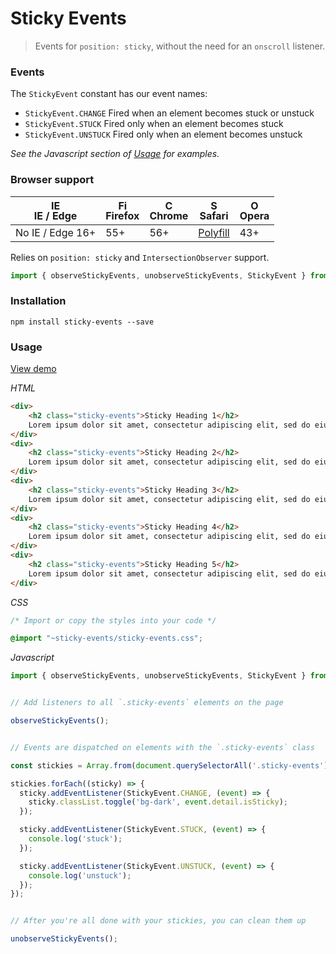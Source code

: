 # Sticky Events

> Events for `position: sticky`, without the need for an `onscroll` listener.

### Events

The `StickyEvent` constant has our event names:

- `StickyEvent.CHANGE`  Fired when an element becomes stuck or unstuck
- `StickyEvent.STUCK`   Fired only when an element becomes stuck
- `StickyEvent.UNSTUCK` Fired only when an element becomes unstuck

*See the Javascript section of [Usage](#user-content-usage) for examples.*


### Browser support

| <img src="https://raw.githubusercontent.com/godban/browsers-support-badges/master/src/images/edge.png" alt="IE / Edge" width="16px" height="16px" /></br>IE / Edge | <img src="https://raw.githubusercontent.com/godban/browsers-support-badges/master/src/images/firefox.png" alt="Firefox" width="16px" height="16px" /></br>Firefox | <img src="https://raw.githubusercontent.com/godban/browsers-support-badges/master/src/images/chrome.png" alt="Chrome" width="16px" height="16px" /></br>Chrome | <img src="https://raw.githubusercontent.com/godban/browsers-support-badges/master/src/images/safari.png" alt="Safari" width="16px" height="16px" /></br>Safari | <img src="https://raw.githubusercontent.com/godban/browsers-support-badges/master/src/images/opera.png" alt="Opera" width="16px" height="16px" /></br>Opera |
| --------- | --------- | --------- | --------- | --------- |
| No IE / Edge 16+ | 55+ | 56+ | [Polyfill](https://github.com/w3c/IntersectionObserver/tree/master/polyfill) | 43+ |

Relies on `position: sticky` and `IntersectionObserver` support.

```javascript
import { observeStickyEvents, unobserveStickyEvents, StickyEvent } from 'sticky-events';
```


### Installation

`npm install sticky-events --save`


### Usage

[View demo](https://ryanwalters.github.io/sticky-events/)

*HTML*
```html
<div>
    <h2 class="sticky-events">Sticky Heading 1</h2>
    Lorem ipsum dolor sit amet, consectetur adipiscing elit, sed do eiusmod tempor incididunt ut labore et dolore magna aliqua. Ut enim ad minim veniam, quis nostrud exercitation ullamco laboris nisi ut aliquip ex ea commodo consequat. Duis aute irure dolor in reprehenderit in voluptate velit esse cillum dolore eu fugiat nulla pariatur. Excepteur sint occaecat cupidatat non proident, sunt in culpa qui officia deserunt mollit anim id est laborum.
</div>
<div>
    <h2 class="sticky-events">Sticky Heading 2</h2>
    Lorem ipsum dolor sit amet, consectetur adipiscing elit, sed do eiusmod tempor incididunt ut labore et dolore magna aliqua. Ut enim ad minim veniam, quis nostrud exercitation ullamco laboris nisi ut aliquip ex ea commodo consequat. Duis aute irure dolor in reprehenderit in voluptate velit esse cillum dolore eu fugiat nulla pariatur. Excepteur sint occaecat cupidatat non proident, sunt in culpa qui officia deserunt mollit anim id est laborum.
</div>
<div>
    <h2 class="sticky-events">Sticky Heading 3</h2>
    Lorem ipsum dolor sit amet, consectetur adipiscing elit, sed do eiusmod tempor incididunt ut labore et dolore magna aliqua. Ut enim ad minim veniam, quis nostrud exercitation ullamco laboris nisi ut aliquip ex ea commodo consequat. Duis aute irure dolor in reprehenderit in voluptate velit esse cillum dolore eu fugiat nulla pariatur. Excepteur sint occaecat cupidatat non proident, sunt in culpa qui officia deserunt mollit anim id est laborum.
</div>
<div>
    <h2 class="sticky-events">Sticky Heading 4</h2>
    Lorem ipsum dolor sit amet, consectetur adipiscing elit, sed do eiusmod tempor incididunt ut labore et dolore magna aliqua. Ut enim ad minim veniam, quis nostrud exercitation ullamco laboris nisi ut aliquip ex ea commodo consequat. Duis aute irure dolor in reprehenderit in voluptate velit esse cillum dolore eu fugiat nulla pariatur. Excepteur sint occaecat cupidatat non proident, sunt in culpa qui officia deserunt mollit anim id est laborum.
</div>
<div>
    <h2 class="sticky-events">Sticky Heading 5</h2>
    Lorem ipsum dolor sit amet, consectetur adipiscing elit, sed do eiusmod tempor incididunt ut labore et dolore magna aliqua. Ut enim ad minim veniam, quis nostrud exercitation ullamco laboris nisi ut aliquip ex ea commodo consequat. Duis aute irure dolor in reprehenderit in voluptate velit esse cillum dolore eu fugiat nulla pariatur. Excepteur sint occaecat cupidatat non proident, sunt in culpa qui officia deserunt mollit anim id est laborum.
</div>
```

*CSS*
```scss
/* Import or copy the styles into your code */

@import "~sticky-events/sticky-events.css";
```

*Javascript*
```javascript
import { observeStickyEvents, unobserveStickyEvents, StickyEvent } from "sticky-events";


// Add listeners to all `.sticky-events` elements on the page

observeStickyEvents();


// Events are dispatched on elements with the `.sticky-events` class

const stickies = Array.from(document.querySelectorAll('.sticky-events'));

stickies.forEach((sticky) => {
  sticky.addEventListener(StickyEvent.CHANGE, (event) => {
    sticky.classList.toggle('bg-dark', event.detail.isSticky);
  });

  sticky.addEventListener(StickyEvent.STUCK, (event) => {
    console.log('stuck');
  });

  sticky.addEventListener(StickyEvent.UNSTUCK, (event) => {
    console.log('unstuck');
  });
});


// After you're all done with your stickies, you can clean them up

unobserveStickyEvents();
```

